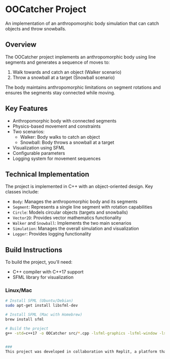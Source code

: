# OOCatcher Project

An implementation of an anthropomorphic body simulation that can catch objects and throw snowballs.
## Overview

The OOCatcher project implements an anthropomorphic body using line segments and generates a sequence of moves to:
1. Walk towards and catch an object (Walker scenario)
2. Throw a snowball at a target (Snowball scenario)

The body maintains anthropomorphic limitations on segment rotations and ensures the segments stay connected while moving.

## Key Features

- Anthropomorphic body with connected segments
- Physics-based movement and constraints
- Two scenarios:
  - Walker: Body walks to catch an object
  - Snowball: Body throws a snowball at a target
- Visualization using SFML
- Configurable parameters
- Logging system for movement sequences

## Technical Implementation

The project is implemented in C++ with an object-oriented design. Key classes include:

- `Body`: Manages the anthropomorphic body and its segments
- `Segment`: Represents a single line segment with rotation capabilities
- `Circle`: Models circular objects (targets and snowballs)
- `Vector2D`: Provides vector mathematics functionality
- `Walker` and `Snowball`: Implements the two main scenarios
- `Simulation`: Manages the overall simulation and visualization
- `Logger`: Provides logging functionality

## Build Instructions

To build the project, you'll need:
- C++ compiler with C++17 support
- SFML library for visualization

### Linux/Mac

```bash
# Install SFML (Ubuntu/Debian)
sudo apt-get install libsfml-dev

# Install SFML (Mac with Homebrew)
brew install sfml

# Build the project
g++ -std=c++17 -o OOCatcher src/*.cpp -lsfml-graphics -lsfml-window -lsfml-system


### 
This project was developed in collaboration with Replit, a platform that supported the implementation and testing of key features during development. 
